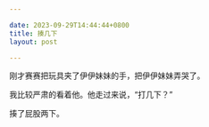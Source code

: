 ```yaml
---

date: 2023-09-29T14:44:44+0800
title: 揍几下
layout: post

---
```


刚才赛赛把玩具夹了伊伊妹妹的手，把伊伊妹妹弄哭了。

我比较严肃的看着他。他走过来说，“打几下？”

揍了屁股两下。

